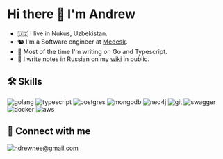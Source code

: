 <!---Took README template from https://github.com/vas3k/vas3k. Hope he doesn't mind it.-->

# Hi there 👋 I'm Andrew
 
- 🇺🇿 I live in Nukus, Uzbekistan.
- 🐿 I'm a Software engineer at [Medesk](https://www.medesk.net).
- 🤖 Most of the time I'm writing on Go and Typescript.
- 📝 I write notes in Russian on my [wiki](https://ndrewnee.gitbook.io/wiki) in public.

## 🛠 Skills

![golang](https://img.shields.io/badge/go-%2300ADD8.svg?&style=for-the-badge&logo=go&logoColor=white) ![typescript](https://img.shields.io/badge/typescript%20-%23323330.svg?&style=for-the-badge&logo=typescript) ![postgres](https://img.shields.io/badge/postgres-%23316192.svg?&style=for-the-badge&logo=postgresql&logoColor=white) ![mongodb](https://img.shields.io/badge/mongodb%20-%23323330.svg?&style=for-the-badge&logo=mongodb) ![neo4j](https://img.shields.io/badge/neo4j%20-%23323330.svg?&style=for-the-badge&logo=neo4j) ![git](https://img.shields.io/badge/git%20-%23F05033.svg?&style=for-the-badge&logo=git&logoColor=white) ![swagger](https://img.shields.io/badge/swagger-%2385EA2D.svg?&style=for-the-badge&logo=swagger&logoColor=black) ![docker](https://img.shields.io/badge/docker-%232496ED.svg?&style=for-the-badge&logo=docker&logoColor=white) ![aws](https://img.shields.io/badge/AWS%20-%23FF9900.svg?&style=for-the-badge&logo=amazon-aws&logoColor=white)

## 🤝 Connect with me

[![ndrewnee@gmail.com](https://img.shields.io/badge/ndrewnee@gmail.com%20-%23E62B1E.svg?&style=for-the-badge&logo=mail.ru&logoColor=white)](mailto:ndrewnee@gmail.com)
